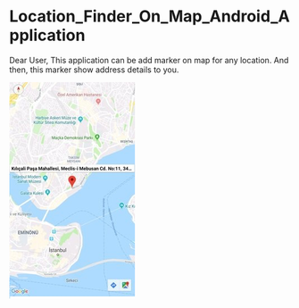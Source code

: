 # Location_Finder_On_Map_Android_Application

Dear User,
This application can be add marker on map for any location. And then, this marker show address details to you.

![alt text](https://github.com/OkanYuksel/Location_Finder_On_Map_Android_Application/blob/master/Application%20Sceenshot.jpg)
